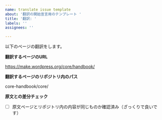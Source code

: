 ```yaml
---
name: translate issue template
about: '翻訳の開始宣言用のテンプレート '
title: '翻訳: '
labels: ''
assignees: ''

---
```


<!-- title に「翻訳: 翻訳するファイル名」を含めてください
ex. 翻訳：get-involved/first-steps -->

以下のページの翻訳をします。

**翻訳するページのURL**
<!-- 翻訳するページのURLを書いてください -->
https://make.wordpress.org/core/handbook/

**翻訳するページのリポジトリ内のパス**
<!-- 翻訳するページのリポジトリ内のパスを書いてください -->
core-handbook/core/

**原文との差分チェック**
<!-- 翻訳するページとリポジトリ内の内容を確認したらチェックを入れてください -->
- [ ] 原文ページとリポジトリ内の内容が同じものか確認済み（ざっくりで良いです）
